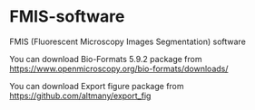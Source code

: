 # FMIS-software
FMIS (Fluorescent Microscopy Images Segmentation) software

You can download Bio-Formats 5.9.2 package from https://www.openmicroscopy.org/bio-formats/downloads/ 

You can download Export figure package from https://github.com/altmany/export_fig
